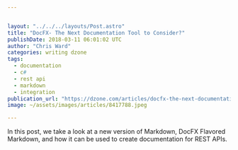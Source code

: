 ```yaml
---


layout: "../../../layouts/Post.astro"
title: "DocFX- The Next Documentation Tool to Consider?"
publishDate: 2018-03-11 06:01:02 UTC
author: "Chris Ward"
categories: writing dzone
tags:
  - documentation
  - c#
  - rest api
  - markdown
  - integration
publication_url: "https://dzone.com/articles/docfx-the-next-documentation-tool-to-consider"
image: ~/assets/images/articles/8417788.jpeg

---
```

In this post, we take a look at a new version of Markdown, DocFX Flavored Markdown, and how it can be used to create documentation for REST APIs.

